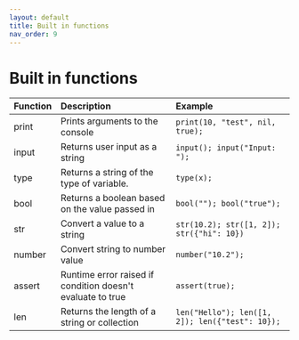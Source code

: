 ```yaml
---
layout: default
title: Built in functions
nav_order: 9
---
```


# Built in functions

| Function | Description                                                   | Example                                        |
|:---------|:--------------------------------------------------------------|:-----------------------------------------------|
| print    | Prints arguments to the console                               | `print(10, "test", nil, true);`                |
| input    | Returns user input as a string                                | `input(); input("Input: ");`                   |
| type     | Returns a string of the type of variable.                     | `type(x);`                                     |
| bool     | Returns a boolean based on the value passed in                | `bool(""); bool("true");`                      |
| str      | Convert a value to a string                                   | `str(10.2); str([1, 2]); str({"hi": 10})`      |
| number   | Convert string to number value                                | `number("10.2");`                              |
| assert   | Runtime error raised if condition doesn't evaluate to true    | `assert(true);`                                |
| len      | Returns the length of a string or collection                  | `len("Hello"); len([1, 2]); len({"test": 10});`|
